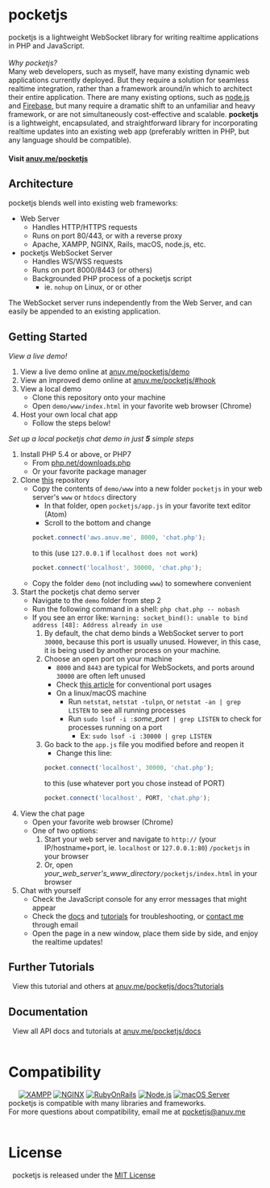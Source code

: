 # pocketjs
pocketjs is a lightweight WebSocket library for writing realtime applications in PHP and JavaScript.  
&nbsp;  
*Why pocketjs?*  
Many web developers, such as myself, have many existing dynamic web applications currently deployed. But they require a solution for seamless realtime integration, rather than a framework around/in which to architect their entire application. There are many existing options, such as [node.js](http://nodejs.org) and [Firebase](https://firebase.google.com), but many require a dramatic shift to an unfamiliar and heavy framework, or are not simultaneously cost-effective and scalable. **pocketjs** is a lightweight, encapsulated, and straightforward library for incorporating realtime updates into an existing web app (preferably written in PHP, but any language should be compatible).
#### Visit [anuv.me/pocketjs](http://anuv.me/pocketjs)

## Architecture
pocketjs blends well into existing web frameworks:
 - Web Server
    - Handles HTTP/HTTPS requests
    - Runs on port 80/443, or with a reverse proxy
    - Apache, XAMPP, NGINX, Rails, macOS, node.js, etc.
 - pocketjs WebSocket Server
    - Handles WS/WSS requests
    - Runs on port 8000/8443 (or others)
    - Backgrounded PHP process of a pocketjs script
        - ie. `nohup` on Linux, or or other

The WebSocket server runs independently from the Web Server, and can easily be appended to an existing application.

## Getting Started
*View a live demo!*
 1. View a live demo online at [anuv.me/pocketjs/demo](http://anuv.me/pocketjs/demo)
 2. View an improved demo online at [anuv.me/pocketjs/#hook](http://anuv.me/pocketjs/#hook)
 3. View a local demo
    - Clone this repository onto your machine
    - Open `demo/www/index.html` in your favorite web browser (Chrome)
 4. Host your own local chat app
    - Follow the steps below!

*Set up a local pocketjs chat demo in just* ***5*** *simple steps*
 1. Install PHP 5.4 or above, or PHP7
    - From [php.net/downloads.php](http://php.net/downloads.php)
    - Or your favorite package manager
 2. Clone [this](http://github.com/anuvgupta.pocketjs) repository
    - Copy the contents of `demo/www` into a new folder `pocketjs` in your web server's `www` or `htdocs` directory
        - In that folder, open `pocketjs/app.js` in your favorite text editor (Atom)
        - Scroll to the bottom and change
        ```javascript
        pocket.connect('aws.anuv.me', 8000, 'chat.php');
        ```
        to this (use `127.0.0.1` if `localhost does not work`)
        ```javascript
        pocket.connect('localhost', 30000, 'chat.php');
        ```
    - Copy the folder `demo` (not including `www`) to somewhere convenient
 3. Start the pocketjs chat demo server
    - Navigate to the `demo` folder from step 2
    - Run the following command in a shell: `php chat.php -- nobash`
    - If you see an error like: `Warning: socket_bind(): unable to bind address [48]: Address already in use`
        1. By default, the chat demo binds a WebSocket server to port `30000`, because this port is usually unused. However, in this case, it is being used by another process on your machine.
        2. Choose an open port on your machine
            - `8000` and `8443` are typical for WebSockets, and ports around `30000` are often left unused
            - Check [this article](https://en.wikipedia.org/wiki/List_of_TCP_and_UDP_port_numbers) for conventional port usages
            - On a linux/macOS machine
                - Run `netstat`, `netstat -tulpn`, or `netstat -an | grep LISTEN` to see all running processes
                - Run `sudo lsof -i :`*some_port*` | grep LISTEN` to check for processes running on a port
                    - Ex: `sudo lsof -i :30000 | grep LISTEN`
        3. Go back to the `app.js` file you modified before and reopen it
            - Change this line:
            ```javascript
            pocket.connect('localhost', 30000, 'chat.php');
            ```
            to this (use whatever port you chose instead of PORT)
            ```javascript
            pocket.connect('localhost', PORT, 'chat.php');
            ```
 4. View the chat page
    - Open your favorite web browser (Chrome)
    - One of two options:
        1. Start your web server and navigate to `http://` (your IP/hostname+port, ie. `localhost` or `127.0.0.1:80`) `/pocketjs` in your browser
        2. Or, open *your_web_server's_www_directory*`/pocketjs/index.html` in your browser
 5. Chat with yourself
    - Check the JavaScript console for any error messages that might appear
    - Check the [docs](#documentation) and [tutorials](#further-tutorials) for troubleshooting, or [contact me](mailto:pocketjs@anuv.me) through email
    - Open the page in a new window, place them side by side, and enjoy the realtime updates!

## Further Tutorials
&nbsp;&nbsp;View this tutorial and others at [anuv.me/pocketjs/docs?tutorials](http://anuv.me/pocketjs/docs?tutorials)

## Documentation
&nbsp;&nbsp;View all API docs and tutorials at [anuv.me/pocketjs/docs](http://anuv.me/pocketjs/docs)
&nbsp;  
&nbsp;  

# Compatibility
&nbsp;&nbsp;&nbsp;&nbsp;
[![XAMPP](http://anuv.me/pocketjs/img/logo/xampp_75.png)](http://www.apachefriends.org)
[![NGINX](http://anuv.me/pocketjs/img/logo/nginx_75.png)](http://www.nginx.com/)
[![RubyOnRails](http://anuv.me/pocketjs/img/logo/railsB_75.png)](http://rubyonrails.org/)
[![Node.js](http://anuv.me/pocketjs/img/logo/node_75.png)](http://nodejs.org/)
[![macOS Server](http://anuv.me/pocketjs/img/logo/macos_75.png)](http://www.apple.com/macos/server/)  
pocketjs is compatible with many libraries and frameworks.  
For more questions about compatibility, email me at [pocketjs@anuv.me](mailto:pocketjs@anuv.me?Subject=Compatibility%20Issue)  
&nbsp;  
# License
&nbsp;&nbsp;pocketjs is released under the [MIT License](https://github.com/anuvgupta/pocketjs/blob/master/LICENSE.md)

